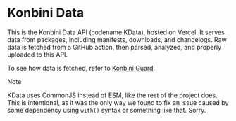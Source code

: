 # Konbini Data

This is the Konbini Data API (codename KData), hosted on Vercel. It serves data from packages, including manifests, downloads, and changelogs. Raw data is fetched from a GitHub action, then parsed, analyzed, and properly uploaded to this API.

To see how data is fetched, refer to [Konbini Guard](../guard/README.md).

> [!NOTE]
> KData uses CommonJS instead of ESM, like the rest of the project does. This is intentional, as it was the only way we found to fix an issue caused by some dependency using `with()` syntax or something like that. Sorry.
